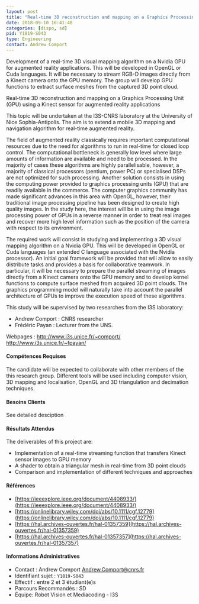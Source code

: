 ```yaml
---
layout: post
title: "Real-time 3D reconstruction and mapping on a Graphics Processing Unit (GPU) using a Kinect sensor for augmented reality applications"
date: 2018-09-10 16:41:48
categories: [dispo, sd]
pid: Y1819-S043
type: Engineering
contact: Andrew Comport
---
```

       
Development of a real-time 3D visual mapping algorithm on a Nvidia GPU for augmented reality applications. This will be developed in OpenGL or Cuda languages. It will be necessary to stream  RGB-D images directly from a Kinect camera onto the GPU memory. The group will develop GPU functions to extract surface meshes from the captured 3D point cloud. 

Real-time 3D reconstruction and mapping on a Graphics Processing Unit (GPU) using a Kinect sensor for augmented reality applications

This topic will be undertaken at the I3S-CNRS laboratory at the University of Nice Sophia-Antipolis. The aim is to extend a mobile 3D mapping and navigation algorithm for real-time augmented reality. 

The field of augmented reality classically requires important computational resources due to the need for algorithms to run in real-time for closed loop control. The computational bottleneck is generally low level where large amounts of information are available and need to be processed. In the majority of cases these algorithms are highly parallelisable, however, a majority of classical processors (pentium, power PC) or specialised DSPs are not optimized for such processing. Another solution consists in using the computing power provided to graphics processing units (GPU) that are readily available in the commerce. The computer graphics community has made significant advances in this area with OpenGL, however, their traditional image processing pipeline has been designed to create high quality images. In the study here, the interest will be in using the image processing power of GPUs in a reverse manner in order to treat real images and recover more high level information such as the position of the camera with respect to its environment.

The required work will consist in studying and implementing a 3D visual mapping algorithm on a Nvidia GPU. This will be developed in OpenGL or Cuda languages (an extended C language associated with the Nvidia processor). An initial goal framework will be provided that will allow to easily distribute tasks and provides a basis for collaborative teamwork. In particular, it will be necessary to prepare the parallel streaming of images directly from a Kinect camera onto the GPU memory and to develop kernel functions to compute surface meshed from acquired 3D point clouds. The graphics programming model will naturally take into account the parallel architecture of GPUs to improve the execution speed of these algorithms.


This study will be supervised by two researches from the I3S laboratory: 
- Andrew Comport : CNRS researcher 
- Frédéric Payan : Lecturer from the UNS.
 

Webpages : 
http://www.i3s.unice.fr/~comport/
http://www.i3s.unice.fr/~fpayan/


#### Compétences Requises
The candidate will be expected to collaborate with other members of the this research group. Different tools will be used including computer vision, 3D mapping and localisation, OpenGL and 3D triangulation and decimation techniques. 



     

#### Besoins Clients
See detailed desciption

#### Résultats Attendus
The deliverables of this project are: 
- Implementation of a real-time streaming function that transfers Kinect sensor images to GPU memory
- A shader to obtain a triangular mesh in real-time from 3D point clouds
- Comparison and implementation of different techniques and approaches

#### Références

  * [https://ieeexplore.ieee.org/document/4408933/](https://ieeexplore.ieee.org/document/4408933/)
  * [https://onlinelibrary.wiley.com/doi/abs/10.1111/cgf.12779](https://onlinelibrary.wiley.com/doi/abs/10.1111/cgf.12779)
  * [https://hal.archives-ouvertes.fr/hal-01357359](https://hal.archives-ouvertes.fr/hal-01357359)
  * [https://hal.archives-ouvertes.fr/hal-01357357](https://hal.archives-ouvertes.fr/hal-01357357)

#### Informations Administratives
  * Contact : Andrew Comport <Andrew.Comport@cnrs.fr>
  * Identifiant sujet : `Y1819-S043`
  * Effectif : entre 2 et 3 étudiant(e)s
  * Parcours Recommandés : SD
  * Équipe: Robot Vision et Mediacoding - I3S

     